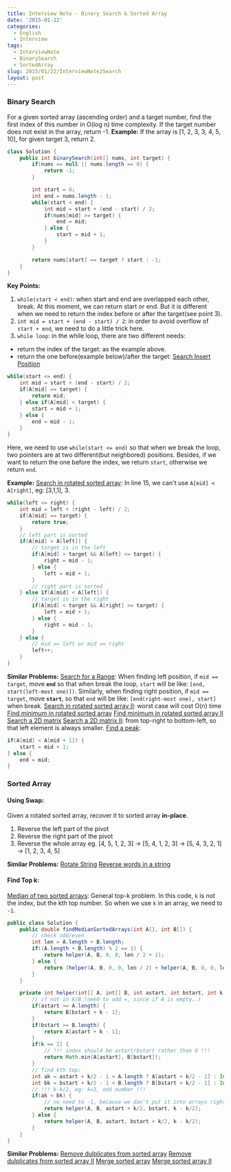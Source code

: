 ```yaml
---
title: Interview Note - Binary Search & Sorted Array
date: '2015-01-22'
categories:
  - English
  - Interview
tags:
  - InterviewNote
  - BinarySearch
  - SortedArray
slug: 2015/01/22/InterviewNote2Search
layout: post
---
```

### Binary Search
For a given sorted array (ascending order) and a target number, find the first index of this number in O(log n) time complexity.
If the target number does not exist in the array, return -1.
**Example:**
If the array is [1, 2, 3, 3, 4, 5, 10], for given target 3, return 2.

``` java
class Solution {
    public int binarySearch(int[] nums, int target) {
        if(nums == null || nums.length == 0) {
            return -1;
        }

        int start = 0;
        int end = nums.length - 1;
        while(start < end) {
            int mid = start + (end - start) / 2;
            if(nums[mid] >= target) {
                end = mid;
            } else {
                start = mid + 1;
            }
        }

        return nums[start] == target ? start : -1;
    }
}
```

**Key Points:**
1. `while(start < end)`: when start and end are overlapped each other, break. At this moment, we can return start or end. But it is different when we need to return the index before or after the target(see point 3).
2. `int mid = start + (end - start) / 2`: in order to avoid overflow of `start + end`, we need to do a little trick here.
3. `while loop`: in the while loop, there are two different needs:
- return the index of the target: as the example above.
- return the one before(example below)/after the target: 
[Search Insert Position](https://oj.leetcode.com/problems/search-insert-position/)
``` java
while(start <= end) {
    int mid = start + (end - start) / 2;
    if(A[mid] == target) {
        return mid;
    } else if(A[mid] < target) {
        start = mid + 1;
    } else {
        end = mid - 1;
    }
}
```
Here, we need to use `while(start <= end)` so that when we break the loop, two pointers are at two different(but neighbored) positions. Besides, if we want to return the one before the index, we return `start`, otherwise we return `end`.

**Example:** [Search in rotated sorted array](https://oj.leetcode.com/problems/search-in-rotated-sorted-array/):
In line 15, we can't use `A[mid] < A[right]`, eg: [3,1,1], 3.
``` java
while(left <= right) {
    int mid = left + (right - left) / 2;
    if(A[mid] == target) {
        return true;
    }
    // left part is sorted
    if(A[mid] > A[left]) {
        // target is in the left
        if(A[mid] > target && A[left] <= target) {
            right = mid - 1;
        } else {
            left = mid + 1;
        }
        // right part is sorted
    } else if(A[mid] < A[left]) {
        // target is in the right
        if(A[mid] < target && A[right] >= target) {
            left = mid + 1;
        } else {
            right = mid - 1;
        }
    } else {
        // mid == left or mid == right
        left++;
    }
}
```

**Similar Problems:**
[Search for a Range](https://oj.leetcode.com/problems/search-for-a-range/): 
When finding left position, if `mid == target`, move **`end`** so that when break the loop, `start` will be like: `[end, start(left-most one)])`. 
Similarly, when finding right position, if `mid == target`, move **`start`**, so that `end` will be like: `[end(right-most one), start]` when break.
[Search in rotated sorted array II](https://oj.leetcode.com/problems/search-in-rotated-sorted-array-II/): worst case will cost O(n) time
[Find minimum in rotated sorted array](https://oj.leetcode.com/problems/find-minimum-in-rotated-sorted-array/)
[Find minimum in rotated sorted array II](https://oj.leetcode.com/problems/find-minimum-in-rotated-sorted-array-II/)
[Search a 2D matrix](http://lintcode.com/en/problem/search-a-2d-matrix/)
[Search a 2D matrix II](http://lintcode.com/en/problem/search-a-2d-matrix-ii/): from top-right to bottom-left, so that left element is always smaller.
[Find a peak](http://lintcode.com/en/problem/find-a-peak/): 
``` java
if(A[mid] < A[mid + 1]) {
    start = mid + 1;
} else {
    end = mid;
}
```

### Sorted Array
#### Using Swap:
Given a rotated sorted array, recover it to sorted array **in-place**.
1. Reverse the left part of the pivot
2. Reverse the right part of the pivot
3. Reverse the whole array
eg.
[4, 5, 1, 2, 3] -> [5, 4, 1, 2, 3] -> [5, 4, 3, 2, 1] -> [1, 2, 3, 4, 5]

**Similar Problems:**
[Rotate String](http://lintcode.com/problem/rotate-string)
[Reverse words in a string](http://lintcode.com/problem/reverse-words-in-a-string)

#### Find Top k:
[Median of two sorted arrays](http://lintcode.com/en/problem/median-of-two-sorted-arrays/):
General top-k problem. In this code, `k` is not the index, but the kth top number. So when we use `k` in an array, we need to `-1`.
``` java
public class Solution {
    public double findMedianSortedArrays(int A[], int B[]) {
        // check odd/even
        int len = A.length + B.length;
        if((A.length + B.length) % 2 == 1) {
            return helper(A, B, 0, 0, len / 2 + 1);
        } else {
            return (helper(A, B, 0, 0, len / 2) + helper(A, B, 0, 0, len / 2 + 1) ) / 2.0;
        }
    }

    private int helper(int[] A, int[] B, int astart, int bstart, int k) {
        // if not in A/B (need to add =, since if A is empty..)
        if(astart >= A.length) {
            return B[bstart + k - 1];
        }
        if(bstart >= B.length) {
            return A[astart + k - 1];
        }
        if(k == 1) {
            // !!! index should be astart/bstart rather than 0 !!!
            return Math.min(A[astart], B[bstart]);
        }
        // find kth top:
        int ak = astart + k/2 - 1 < A.length ? A[astart + k/2 - 1] : Integer.MAX_VALUE;
        int bk = bstart + k/2 - 1 < B.length ? B[bstart + k/2 - 1] : Integer.MAX_VALUE;
        // !!! k-k/2, eg: k=3, odd number !!!
        if(ak < bk) {
            // no need to -1, because we don't put it into arrays right now
            return helper(A, B, astart + k/2, bstart, k - k/2);
        } else {
            return helper(A, B, astart, bstart + k/2, k - k/2);
        }
    }
}
```

**Similar Problems:**
[Remove dulplicates from sorted array]()
[Remove dulplicates from sorted array II]()
[Merge sorted array](http://lintcode.com/problem/merge-sorted-array)
[Merge sorted array II](http://lintcode.com/problem/merge-sorted-array-ii)
